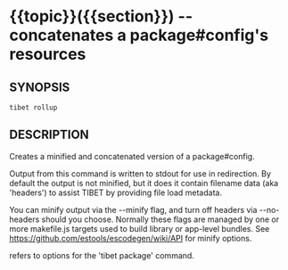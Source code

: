 {{topic}}({{section}}) -- concatenates a package#config's resources
=============================================

## SYNOPSIS

    tibet rollup

## DESCRIPTION

Creates a minified and concatenated version of a package#config.

Output from this command is written to stdout for use in redirection.
By default the output is not minified, but it does it contain filename
data (aka 'headers') to assist TIBET by providing file load metadata.

You can minify output via the --minify flag, and turn off headers via
--no-headers should you choose. Normally these flags are managed by one
or more makefile.js targets used to build library or app-level bundles.
See https://github.com/estools/escodegen/wiki/API for minify options.

<package-opts> refers to options for the 'tibet package' command.


